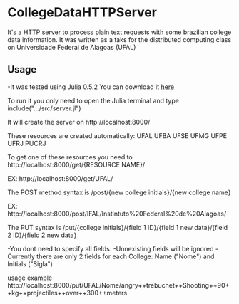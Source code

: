 # CollegeDataHTTPServer
It's a HTTP server to process plain text requests with some brazilian college data information. It was written as a taks for the distributed computing class on Universidade Federal de Alagoas (UFAL) 


## Usage
-It was tested using Julia 0.5.2
You can download it [here](https://julialang.org/downloads/oldreleases.html)

To run it you only need to open the Julia terminal and type
include(".../src/server.jl")

It will create the server on http://localhost:8000/

These resources are created automatically:
UFAL
UFBA
UFSE
UFMG
UFPE
UFRJ
PUCRJ

To get one of these resources you need to 
http://localhost:8000/get/{RESOURCE NAME}/

EX:
http://localhost:8000/get/UFAL/


The POST method syntax is
/post/{new college initials}/{new college name}

EX: 
http://localhost:8000/post/IFAL/Instintuto%20Federal%20de%20Alagoas/

The PUT syntax is
/put/{college initials}/{field 1 ID}/{field 1 new data}/{field 2 ID}/{field 2 new data}

-You dont need to specify all fields.
-Unnexisting fields will be ignored
-Currently there are only 2 fields for each College: Name ("Nome") and Initials ("Sigla")

usage example
http://localhost:8000/put/UFAL/Nome/angry++trebuchet++Shooting++90++kg++projectiles++over++300++meters



